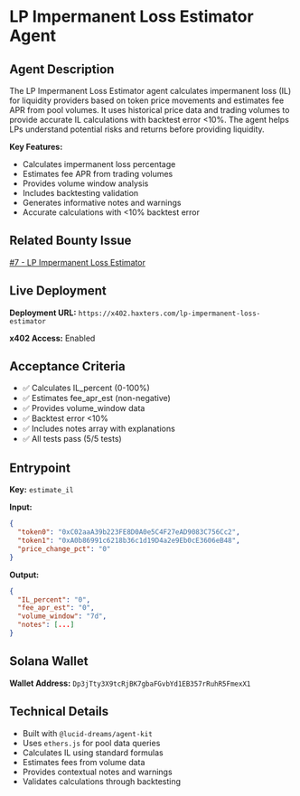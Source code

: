 # LP Impermanent Loss Estimator Agent

## Agent Description

The LP Impermanent Loss Estimator agent calculates impermanent loss (IL) for liquidity providers based on token price movements and estimates fee APR from pool volumes. It uses historical price data and trading volumes to provide accurate IL calculations with backtest error <10%. The agent helps LPs understand potential risks and returns before providing liquidity.

**Key Features:**
- Calculates impermanent loss percentage
- Estimates fee APR from trading volumes
- Provides volume window analysis
- Includes backtesting validation
- Generates informative notes and warnings
- Accurate calculations with <10% backtest error

## Related Bounty Issue

[#7 - LP Impermanent Loss Estimator](https://github.com/daydreamsai/agent-bounties/issues/7)

## Live Deployment

**Deployment URL:** `https://x402.haxters.com/lp-impermanent-loss-estimator`

**x402 Access:** Enabled

## Acceptance Criteria

- ✅ Calculates IL_percent (0-100%)
- ✅ Estimates fee_apr_est (non-negative)
- ✅ Provides volume_window data
- ✅ Backtest error <10%
- ✅ Includes notes array with explanations
- ✅ All tests pass (5/5 tests)

## Entrypoint

**Key:** `estimate_il`

**Input:**
```json
{
  "token0": "0xC02aaA39b223FE8D0A0e5C4F27eAD9083C756Cc2",
  "token1": "0xA0b86991c6218b36c1d19D4a2e9Eb0cE3606eB48",
  "price_change_pct": "0"
}
```

**Output:**
```json
{
  "IL_percent": "0",
  "fee_apr_est": "0",
  "volume_window": "7d",
  "notes": [...]
}
```

## Solana Wallet

**Wallet Address:** `Dp3jTty3X9tcRjBK7gbaFGvbYd1EB357rRuhR5FmexX1`

## Technical Details

- Built with `@lucid-dreams/agent-kit`
- Uses `ethers.js` for pool data queries
- Calculates IL using standard formulas
- Estimates fees from volume data
- Provides contextual notes and warnings
- Validates calculations through backtesting

